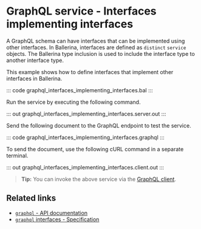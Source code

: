 # GraphQL service - Interfaces implementing interfaces

A GraphQL schema can have interfaces that can be implemented using other interfaces. In Ballerina, interfaces are defined as `distinct` `service` objects. The Ballerina type inclusion is used to include the interface type to another interface type.

This example shows how to define interfaces that implement other interfaces in Ballerina.

::: code graphql_interfaces_implementing_interfaces.bal :::

Run the service by executing the following command.

::: out graphql_interfaces_implementing_interfaces.server.out :::

Send the following document to the GraphQL endpoint to test the service.

::: code graphql_interfaces_implementing_interfaces.graphql :::

To send the document, use the following cURL command in a separate terminal.

::: out graphql_interfaces_implementing_interfaces.client.out :::

>**Tip:** You can invoke the above service via the [GraphQL client](/learn/by-example/graphql-client/).

## Related links
- [`graphql` - API documentation](https://lib.ballerina.io/ballerina/graphql/latest)
- [`graphql` interfaces - Specification](/spec/graphql/#46-interfaces)
